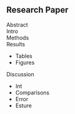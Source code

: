 ## Research Paper
Abstract  
Intro  
Methods  
Results  
- Tables
- Figures

Discussion  
- Int  
- Comparisons  
- Error  
- Esture 

